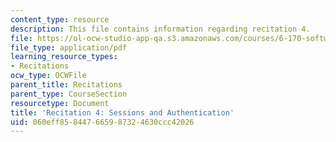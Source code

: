 ```yaml
---
content_type: resource
description: This file contains information regarding recitation 4.
file: https://ol-ocw-studio-app-qa.s3.amazonaws.com/courses/6-170-software-studio-spring-2013/060eff858447665987324630ccc42026_MIT6_170S13_rec4-SessAuthen.pdf
file_type: application/pdf
learning_resource_types:
- Recitations
ocw_type: OCWFile
parent_title: Recitations
parent_type: CourseSection
resourcetype: Document
title: 'Recitation 4: Sessions and Authentication'
uid: 060eff85-8447-6659-8732-4630ccc42026
---
```

